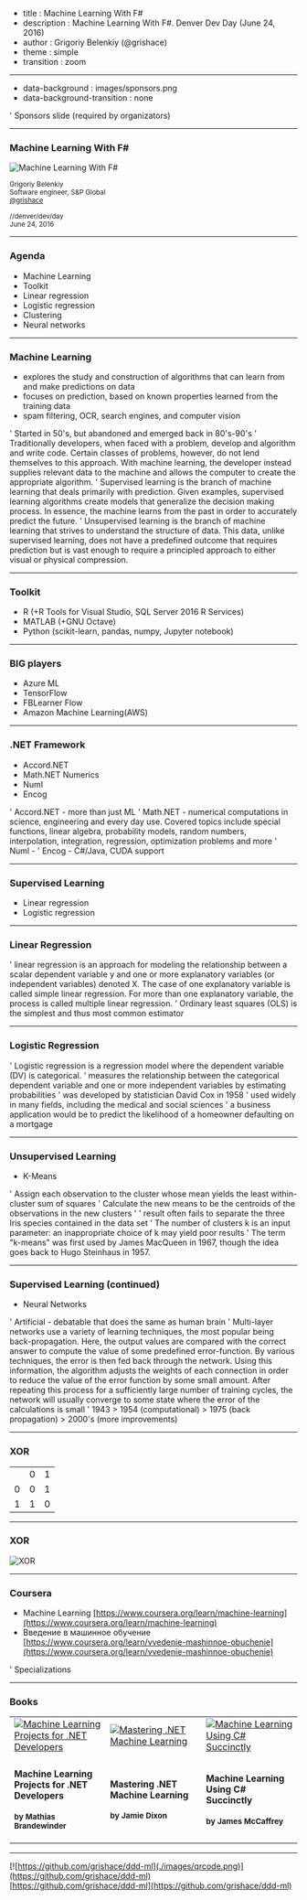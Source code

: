 ﻿- title : Machine Learning With F#
- description : Machine Learning With F#. Denver Dev Day (June 24, 2016)
- author : Grigoriy Belenkiy (@grishace)
- theme : simple
- transition : zoom

***
- data-background : images/sponsors.png
- data-background-transition : none

' Sponsors slide (required by organizators)

***

### Machine Learning With F#

![Machine Learning With F#](./images/number5.jpg)

<!-- Image by TriStar Pictures, 1988 -->

<small>Grigoriy Belenkiy<br/>
Software engineer, S&amp;P Global<br/>
[@grishace](https://twitter.com/grishace)<br/>
<br/>
//denver/dev/day<br/>
June 24, 2016</small>

***

### Agenda

- Machine Learning
- Toolkit
- Linear regression
- Logistic regression
- Clustering
- Neural networks

***

### Machine Learning

- explores the study and construction of algorithms that can learn from and make predictions on data
- focuses on prediction, based on known properties learned from the training data
- spam filtering, OCR, search engines, and computer vision

' Started in 50's, but abandoned and emerged back in 80's-90's
' Traditionally developers, when faced with a problem, develop and algorithm and write code. Certain classes of problems, however, do not lend themselves to this approach. With machine learning, the developer instead supplies relevant data to the machine and allows the computer to create the appropriate algorithm.
' Supervised learning is the branch of machine learning that deals primarily with prediction. Given examples, supervised learning algorithms create models that generalize the decision making process. In essence, the machine learns from the past in order to accurately predict the future.
' Unsupervised learning is the branch of machine learning that strives to understand the structure of data. This data, unlike supervised learning, does not have a predefined outcome that requires prediction but is vast enough to require a principled approach to either visual or physical compression.

---

### Toolkit 

- R (+R Tools for Visual Studio, SQL Server 2016 R Services)
- MATLAB (+GNU Octave)
- Python (scikit-learn, pandas, numpy, Jupyter notebook)

---

### BIG players

- Azure ML
- TensorFlow
- FBLearner Flow
- Amazon Machine Learning(AWS)

---

### .NET Framework

- Accord.NET
- Math.NET Numerics
- Numl
- Encog

' Accord.NET - more than just ML
' Math.NET - numerical computations in science, engineering and every day use. Covered topics include special functions, linear algebra, probability models, random numbers, interpolation, integration, regression, optimization problems and more 
' Numl -
' Encog - C#/Java, CUDA support

***

### Supervised Learning

<ul>
<span class="fragment"><li>Linear&#160;regression</li></span>
<span class="fragment"><li>Logistic&#160;regression</li></span>
</ul>

---

### Linear Regression


' linear regression is an approach for modeling the relationship between a scalar dependent variable y and one or more explanatory variables (or independent variables) denoted X. The case of one explanatory variable is called simple linear regression. For more than one explanatory variable, the process is called multiple linear regression.
' Ordinary least squares (OLS) is the simplest and thus most common estimator

---

### Logistic Regression

' Logistic regression is a regression model where the dependent variable (DV) is categorical.
' measures the relationship between the categorical dependent variable and one or more independent variables by estimating probabilities
' was developed by statistician David Cox in 1958
' used widely in many fields, including the medical and social sciences
' a business application would be to predict the likelihood of a homeowner defaulting on a mortgage

***

### Unsupervised Learning

- K-Means

' Assign each observation to the cluster whose mean yields the least within-cluster sum of squares 
' Calculate the new means to be the centroids of the observations in the new clusters
'
' result often fails to separate the three Iris species contained in the data set
' The number of clusters k is an input parameter: an inappropriate choice of k may yield poor results
' The term "k-means" was first used by James MacQueen in 1967, though the idea goes back to Hugo Steinhaus in 1957.

***

### Supervised Learning (continued)

- Neural Networks

' Artificial - debatable that does the same as human brain
' Multi-layer networks use a variety of learning techniques, the most popular being back-propagation. Here, the output values are compared with the correct answer to compute the value of some predefined error-function. By various techniques, the error is then fed back through the network. Using this information, the algorithm adjusts the weights of each connection in order to reduce the value of the error function by some small amount. After repeating this process for a sufficiently large number of training cycles, the network will usually converge to some state where the error of the calculations is small
' 1943 > 1954 (computational) > 1975 (back propagation) > 2000's (more improvements)

---

### XOR

<table>
  <tr>
     <td></td>
     <td>0</td>
     <td>1</td>
  </tr>
  <tr>
     <td>0</td>
     <td>0</td>
     <td>1</td>
  </tr>
  <tr>
     <td>1</td>
     <td>1</td>
     <td>0</td>
  </tr>
</table>

---

### XOR

![XOR](./images/xor.png)

***

### Coursera

- Machine Learning [https://www.coursera.org/learn/machine-learning](https://www.coursera.org/learn/machine-learning)
- Введение в машинное обучение [https://www.coursera.org/learn/vvedenie-mashinnoe-obuchenie](https://www.coursera.org/learn/vvedenie-mashinnoe-obuchenie)

' Specializations

---

### Books

<table class="no-borders-table"><tr>
<td width="33%"><a href="https://www.amazon.com/Machine-Learning-Projects-NET-Developers/dp/1430267674/" title="Machine Learning Projects for .NET Developers"><img alt="Machine Learning Projects for .NET Developers" src="./images/51t7LqurxML._SX348_BO1,204,203,200_.jpg"/></a></td>
<td width="33%"><a href="https://www.amazon.com/Mastering-Machine-Learning-Jamie-Dixon/dp/1785888404/" title="Mastering .NET Machine Learning"><img alt="Mastering .NET Machine Learning" src="./images/51AZ868R9xL._SX404_BO1,204,203,200_.jpg"/></a></td>
<td width="33%"><a href="https://www.syncfusion.com/resources/techportal/details/ebooks/machine" title="Machine Learning Using C# Succinctly"><img alt="Machine Learning Using C# Succinctly" src="./images/machine_learning_Succinctly.png"/></a></td>
</tr>
<tr><td>
<small><h3>Machine Learning Projects for .NET Developers</h3>
<h4>by Mathias Brandewinder</h4></small></td>

<td>
<small><h3>Mastering .NET Machine Learning</h3>
<h4>by Jamie Dixon </h4></small></td>

<td>
<small><h3>Machine Learning Using C# Succinctly</h3>
<h4>by James McCaffrey</h4></small></td>
</tr></table>

***

[![https://github.com/grishace/ddd-ml](./images/qrcode.png)](https://github.com/grishace/ddd-ml)<br/>
[https://github.com/grishace/ddd-ml](https://github.com/grishace/ddd-ml)
